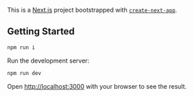 This is a [Next.js](https://nextjs.org) project bootstrapped with [`create-next-app`](https://nextjs.org/docs/app/api-reference/cli/create-next-app).

## Getting Started

```bash
npm run i
```

Run the development server:

```bash
npm run dev
```

Open [http://localhost:3000](http://localhost:3000) with your browser to see the result.

